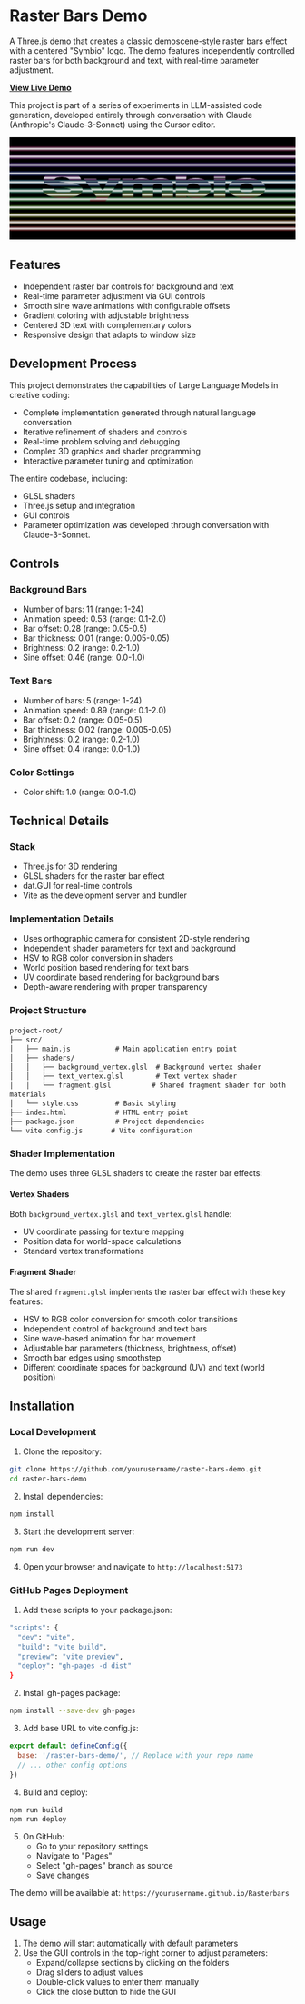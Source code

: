 # Raster Bars Demo

A Three.js demo that creates a classic demoscene-style raster bars effect with a centered "Symbio" logo. The demo features independently controlled raster bars for both background and text, with real-time parameter adjustment.

**[View Live Demo](https://cunya.github.io/Rasterbars/)**

This project is part of a series of experiments in LLM-assisted code generation, developed entirely through conversation with Claude (Anthropic's Claude-3-Sonnet) using the Cursor editor.

![Demo Preview](preview.png)

## Features

- Independent raster bar controls for background and text
- Real-time parameter adjustment via GUI controls
- Smooth sine wave animations with configurable offsets
- Gradient coloring with adjustable brightness
- Centered 3D text with complementary colors
- Responsive design that adapts to window size

## Development Process

This project demonstrates the capabilities of Large Language Models in creative coding:
- Complete implementation generated through natural language conversation
- Iterative refinement of shaders and controls
- Real-time problem solving and debugging
- Complex 3D graphics and shader programming
- Interactive parameter tuning and optimization

The entire codebase, including:
- GLSL shaders
- Three.js setup and integration
- GUI controls
- Parameter optimization
was developed through conversation with Claude-3-Sonnet.

## Controls

### Background Bars
- Number of bars: 11 (range: 1-24)
- Animation speed: 0.53 (range: 0.1-2.0)
- Bar offset: 0.28 (range: 0.05-0.5)
- Bar thickness: 0.01 (range: 0.005-0.05)
- Brightness: 0.2 (range: 0.2-1.0)
- Sine offset: 0.46 (range: 0.0-1.0)

### Text Bars
- Number of bars: 5 (range: 1-24)
- Animation speed: 0.89 (range: 0.1-2.0)
- Bar offset: 0.2 (range: 0.05-0.5)
- Bar thickness: 0.02 (range: 0.005-0.05)
- Brightness: 0.2 (range: 0.2-1.0)
- Sine offset: 0.4 (range: 0.0-1.0)

### Color Settings
- Color shift: 1.0 (range: 0.0-1.0)

## Technical Details

### Stack
- Three.js for 3D rendering
- GLSL shaders for the raster bar effect
- dat.GUI for real-time controls
- Vite as the development server and bundler

### Implementation Details
- Uses orthographic camera for consistent 2D-style rendering
- Independent shader parameters for text and background
- HSV to RGB color conversion in shaders
- World position based rendering for text bars
- UV coordinate based rendering for background bars
- Depth-aware rendering with proper transparency

### Project Structure
```
project-root/
├── src/
│   ├── main.js           # Main application entry point
│   ├── shaders/
│   │   ├── background_vertex.glsl  # Background vertex shader
│   │   ├── text_vertex.glsl        # Text vertex shader
│   │   └── fragment.glsl          # Shared fragment shader for both materials
│   └── style.css         # Basic styling
├── index.html            # HTML entry point
├── package.json          # Project dependencies
└── vite.config.js       # Vite configuration
```

### Shader Implementation

The demo uses three GLSL shaders to create the raster bar effects:

#### Vertex Shaders
Both `background_vertex.glsl` and `text_vertex.glsl` handle:
- UV coordinate passing for texture mapping
- Position data for world-space calculations
- Standard vertex transformations

#### Fragment Shader
The shared `fragment.glsl` implements the raster bar effect with these key features:
- HSV to RGB color conversion for smooth color transitions
- Independent control of background and text bars
- Sine wave-based animation for bar movement
- Adjustable bar parameters (thickness, brightness, offset)
- Smooth bar edges using smoothstep
- Different coordinate spaces for background (UV) and text (world position)

## Installation

### Local Development

1. Clone the repository:
```bash
git clone https://github.com/yourusername/raster-bars-demo.git
cd raster-bars-demo
```

2. Install dependencies:
```bash
npm install
```

3. Start the development server:
```bash
npm run dev
```

4. Open your browser and navigate to `http://localhost:5173`

### GitHub Pages Deployment

1. Add these scripts to your package.json:
```bash
"scripts": {
  "dev": "vite",
  "build": "vite build",
  "preview": "vite preview",
  "deploy": "gh-pages -d dist"
}
```

2. Install gh-pages package:
```bash
npm install --save-dev gh-pages
```

3. Add base URL to vite.config.js:
```js
export default defineConfig({
  base: '/raster-bars-demo/', // Replace with your repo name
  // ... other config options
})
```

4. Build and deploy:
```bash
npm run build
npm run deploy
```

5. On GitHub:
   - Go to your repository settings
   - Navigate to "Pages"
   - Select "gh-pages" branch as source
   - Save changes

The demo will be available at: `https://yourusername.github.io/Rasterbars`

## Usage

1. The demo will start automatically with default parameters
2. Use the GUI controls in the top-right corner to adjust parameters:
   - Expand/collapse sections by clicking on the folders
   - Drag sliders to adjust values
   - Double-click values to enter them manually
   - Click the close button to hide the GUI

